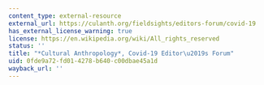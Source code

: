 ```yaml
---
content_type: external-resource
external_url: https://culanth.org/fieldsights/editors-forum/covid-19
has_external_license_warning: true
license: https://en.wikipedia.org/wiki/All_rights_reserved
status: ''
title: "*Cultural Anthropology*, Covid-19 Editor\u2019s Forum"
uid: 0fde9a72-fd01-4278-b640-c00dbae45a1d
wayback_url: ''
---
```

